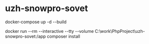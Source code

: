 # uzh-snowpro-sovet

docker-compose up -d --build

docker run --rm --interactive --tty --volume C:\work\PhpProject\uzh-snowpro-sovet:/app composer install

